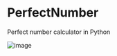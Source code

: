 # PerfectNumber


Perfect number calculator in Python

![image](https://user-images.githubusercontent.com/107362812/202922240-41af0fca-5e63-4f1c-95b9-5bb80d31c8f3.png)
